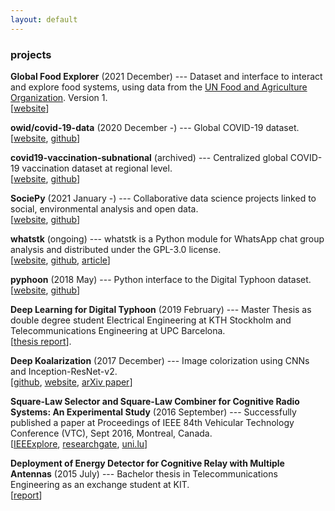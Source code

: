 ```yaml
---
layout: default
---
```


### projects

<i class="fa fa-check-square" aria-hidden="true"></i> **Global Food Explorer** (2021 December) --- Dataset and interface to
interact and explore food systems, using data from the [UN Food and Agriculture
Organization](https://www.fao.org/statistics/en/). Version 1. <br>
[[website](https://ourworldindata.org/explorers/global-food)]

<i class="fa fa-spinner fa-spin" aria-hidden="true"></i> **owid/covid-19-data** (2020 December -) --- Global COVID-19 dataset. <br>
[[website](https://www.ourworldindata.org/coronavirus), [github](https://github.com/owid/covid-19-data)]

<i class="fa fa-check-square" aria-hidden="true"></i> **covid19-vaccination-subnational** (archived) --- Centralized global COVID-19 vaccination dataset at regional level. <br>
[[website](https://sociepy.org/covid19-vaccination-subnational), [github](https://github.com/sociepy/covid19-vaccination-subnational)]

<i class="fa fa-spinner fa-spin" aria-hidden="true"></i> **SociePy** (2021 January -) --- Collaborative data science projects linked to social, environmental analysis and open data.
<br>
[[website](https://sociepy.org/), [github](https://github.com/sociepy)]

<i class="fa fa-spinner fa-spin" aria-hidden="true"></i> **whatstk** (ongoing) --- whatstk is a Python module for WhatsApp chat group analysis and distributed under the GPL-3.0
license. <br> [[website](https://whatstk.lcsrg.me/), [github](https://github.com/lucasrodes/whatstk), [article](https://towardsdatascience.com/analyzing-whatsapp-chats-with-python-20d62ce7fe2d)]

<i class="fa fa-check-square"></i> **pyphoon** (2018 May) --- Python interface to the Digital Typhoon dataset. <br> [[website](http://lcsrg.me/pyphoon), [github](https://github.com/lucasrodes/pyphoon)]

<i class="fa fa-check-square"></i> **Deep Learning for Digital Typhoon** (2019 February) --- Master Thesis as double degree student Electrical Engineering
at KTH Stockholm and Telecommunications Engineering at UPC Barcelona. <br> [[thesis
report](http://www.diva-portal.org/smash/record.jsf?pid=diva2%3A1304600&dswid=-9197)].

<i class="fa fa-check-square"></i> **Deep Koalarization** (2017 December) --- Image colorization using CNNs and Inception-ResNet-v2. <br> [[github](https://github.com/baldassarreFe/deep-koalarization), [website](http://lcsrg.me/deep-koalarization), [arXiv paper](https://arxiv.org/abs/1712.03400)]

<i class="fa fa-check-square"></i> **Square-Law Selector and Square-Law Combiner for Cognitive Radio Systems: An Experimental Study** (2016 September) ---
Successfully published a paper at Proceedings of IEEE 84th Vehicular Technology Conference (VTC), Sept 2016, Montreal,
Canada. <br> [[IEEExplore](http://ieeexplore.ieee.org/document/7881236/?reload=true),
[researchgate](https://www.researchgate.net/publication/315468535_Square-Law_Selector_and_Square-Law_Combiner_for_Cognitive_Radio_Systems_An_Experimental_Study),
[uni.lu](http://orbilu.uni.lu/handle/10993/29334)]

<i class="fa fa-check-square"></i> **Deployment of Energy Detector for Cognitive Relay with Multiple Antennas** (2015 July) --- Bachelor thesis in
Telecommunications Engineering as an exchange student at KIT.
<br> [[report](https://upcommons.upc.edu/bitstream/handle/2117/77499/Deployment%20of%20Energy%20Detector%20for%20Cognitive%20Relay%20with%20Multiple%20Antennas%20%28Bachelor%20Thesis%20by%20Lucas%20Rodes%29.pdf?sequence=1&isAllowed=y)]
